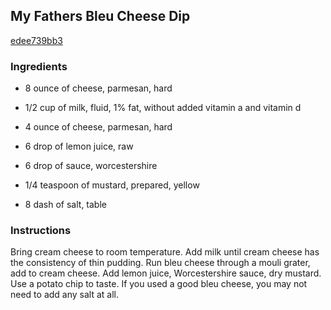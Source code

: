 ## My Fathers Bleu Cheese Dip

[edee739bb3](http://tastykitchen.com/recipes/appetizers-and-snacks/my-fathere28099s-bleu-cheese-dip/)

### Ingredients

 - 8 ounce of cheese, parmesan, hard

 - 1/2 cup of milk, fluid, 1% fat, without added vitamin a and vitamin d

 - 4 ounce of cheese, parmesan, hard

 - 6 drop of lemon juice, raw

 - 6 drop of sauce, worcestershire

 - 1/4 teaspoon of mustard, prepared, yellow

 - 8 dash of salt, table

### Instructions

Bring cream cheese to room temperature. Add milk until cream cheese has the consistency of thin pudding. Run bleu cheese through a mouli grater, add to cream cheese. Add lemon juice, Worcestershire sauce, dry mustard. Use a potato chip to taste. If you used a good bleu cheese, you may not need to add any salt at all.
